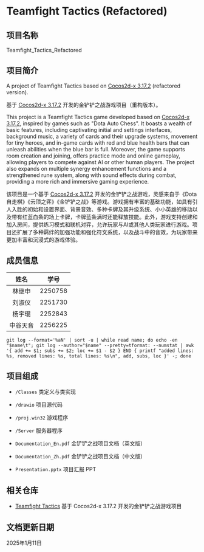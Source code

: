 # Teamfight Tactics (Refactored)

## 项目名称

Teamfight_Tactics_Refactored

## 项目简介

A project of Teamfight Tactics based on [Cocos2d-x 3.17.2](https://docs.cocos.com/cocos2d-x/manual/) (refactored version).

基于 [Cocos2d-x 3.17.2](https://docs.cocos.com/cocos2d-x/manual/) 开发的金铲铲之战游戏项目（重构版本）。

This project is a Teamfight Tactics game developed based on [Cocos2d-x 3.17.2](https://docs.cocos.com/cocos2d-x/manual/), inspired by games such as "Dota Auto Chess". It boasts a wealth of basic features, including captivating initial and settings interfaces, background music, a variety of cards and their upgrade systems, movement for tiny heroes, and in-game cards with red and blue health bars that can unleash abilities when the blue bar is full. Moreover, the game supports room creation and joining, offers practice mode and online gameplay, allowing players to compete against AI or other human players. The project also expands on multiple synergy enhancement functions and a strengthened rune system, along with sound effects during combat, providing a more rich and immersive gaming experience.

该项目是一个基于 [Cocos2d-x 3.17.2](https://docs.cocos.com/cocos2d-x/manual/) 开发的金铲铲之战游戏，灵感来自于《Dota 自走棋》《云顶之弈》《金铲铲之战》等游戏。游戏拥有丰富的基础功能，如具有引人入胜的初始和设置界面、背景音效、多种卡牌及其升级系统、小小英雄的移动以及带有红蓝血条的场上卡牌，卡牌蓝条满时还能释放技能。此外，游戏支持创建和加入房间，提供练习模式和联机对弈，允许玩家与AI或其他人类玩家进行游戏。项目还扩展了多种羁绊的加强功能和强化符文系统，以及战斗中的音效，为玩家带来更加丰富和沉浸式的游戏体验。

## 成员信息

| 姓名 | 学号 |
| :---: | :---: |
| 林继申 | 2250758 |
| 刘淑仪 | 2251730 |
| 杨宇琨 | 2252843 |
| 中谷天音 | 2256225 |

```
git log --format='%aN' | sort -u | while read name; do echo -en "$name\t"; git log --author="$name" --pretty=tformat: --numstat | awk '{ add += $1; subs += $2; loc += $1 - $2 } END { printf "added lines: %s, removed lines: %s, total lines: %s\n", add, subs, loc }' -; done
```

## 项目组成

* `/Classes`
类定义与类实现

* `/drawio`
项目源代码

* `/proj.win32`
游戏程序

* `/Server`
服务器程序

* `Documentation_En.pdf`
金铲铲之战项目文档（英文版）

* `Documentation_Zh.pdf`
金铲铲之战项目文档（中文版）

* `Presentation.pptx`
项目汇报 PPT

## 相关仓库

* [Teamfight Tactics](https://github.com/MinmusLin/Teamfight_Tactics)
基于 Cocos2d-x 3.17.2 开发的金铲铲之战游戏项目

## 文档更新日期

2025年1月11日
